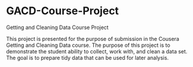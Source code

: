 GACD-Course-Project
===================

Getting and Cleaning Data Course Project

This project is presented for the purpose of submission in the Cousera Getting and Cleaning Data course. 
The purpose of this project is to demonstrate the student ability to collect, work with, and clean a data set. 
The goal is to prepare tidy data that can be used for later analysis. 
